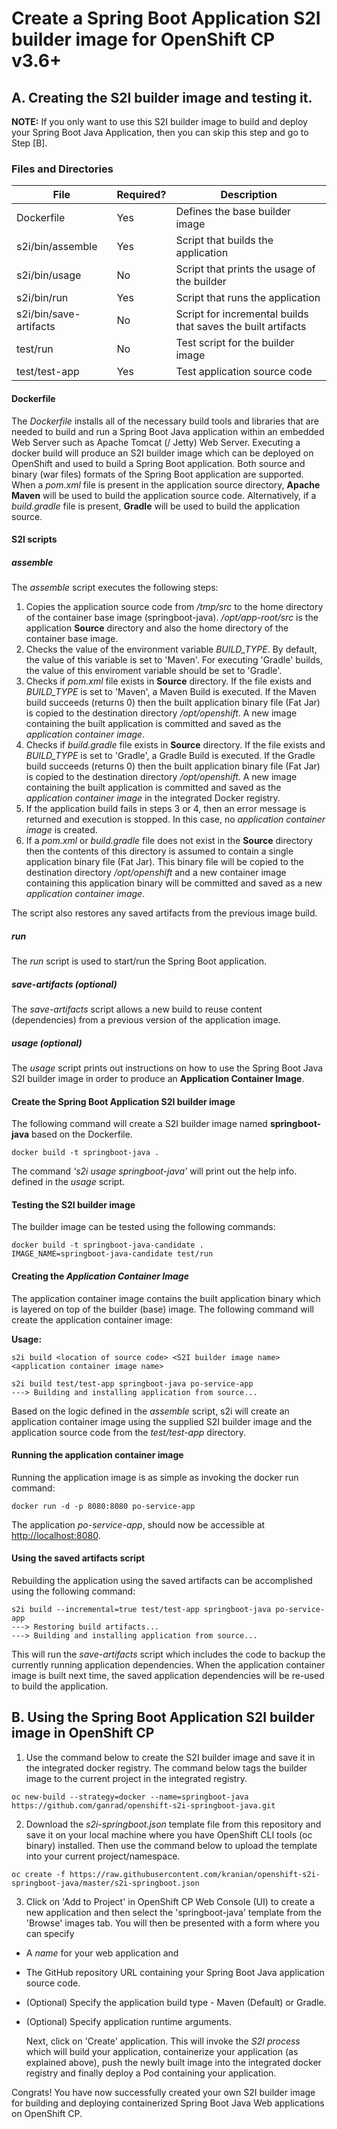 # Create a Spring Boot Application S2I builder image for OpenShift CP v3.6+

## A. Creating the S2I builder image and testing it.

**NOTE:**
If you only want to use this S2I builder image to build and deploy your Spring Boot Java Application, then you can skip this step and go to Step [B].

### Files and Directories  
| File                   | Required? | Description                                                  |
|------------------------|-----------|--------------------------------------------------------------|
| Dockerfile             | Yes       | Defines the base builder image                               |
| s2i/bin/assemble       | Yes       | Script that builds the application                           |
| s2i/bin/usage          | No        | Script that prints the usage of the builder                  |
| s2i/bin/run            | Yes       | Script that runs the application                             |
| s2i/bin/save-artifacts | No        | Script for incremental builds that saves the built artifacts |
| test/run               | No        | Test script for the builder image                            |
| test/test-app          | Yes       | Test application source code                                 |

#### Dockerfile
The *Dockerfile* installs all of the necessary build tools and libraries that are needed to build and run a Spring Boot Java application within an embedded Web Server such as Apache Tomcat (/ Jetty) Web Server.  Executing a docker build will produce an S2I builder image which can be deployed on OpenShift and used to build a Spring Boot application.  Both source and binary (war files) formats of the Spring Boot application are supported.  When a *pom.xml* file is present in the application source directory, **Apache Maven** will be used to build the application source code.  Alternatively, if a *build.gradle* file is present, **Gradle** will be used to build the application source.

#### S2I scripts

##### assemble
The *assemble* script executes the following steps:
1. Copies the application source code from */tmp/src* to the home directory of the container base image (springboot-java).  */opt/app-root/src* is the application **Source** directory and also the home directory of the container base image.
2. Checks the value of the environment variable *BUILD_TYPE*.  By default, the value of this variable is set to 'Maven'.  For executing 'Gradle' builds, the value of this enviroment variable should be set to 'Gradle'.
3. Checks if *pom.xml* file exists in **Source** directory. If the file exists and *BUILD_TYPE* is set to 'Maven', a Maven Build is executed.  If the Maven build succeeds (returns 0) then the built application binary file (Fat Jar) is copied to the destination directory */opt/openshift*. A new image containing the built application is committed and saved as the *application container image*.
4. Checks if *build.gradle* file exists in **Source** directory. If the file exists and *BUILD_TYPE* is set to 'Gradle', a Gradle Build is executed.  If the Gradle build succeeds (returns 0) then the built application binary file (Fat Jar) is copied to the destination directory */opt/openshift*. A new image containing the built application is committed and saved as the *application container image* in the integrated Docker registry.
5. If the application build fails in steps 3 or 4, then an error message is returned and execution is stopped. In this case, no *application container image* is created.
6. If a *pom.xml* or *build.gradle* file does not exist in the **Source** directory then the contents of this directory is assumed to contain a single application binary file (Fat Jar).  This binary file will be copied to the destination directory */opt/openshift* and a new container image containing this application binary will be committed and saved as a new *application container image*.

The script also restores any saved artifacts from the previous image build.

##### run
The *run* script is used to start/run the Spring Boot application.

##### save-artifacts (optional)
The *save-artifacts* script allows a new build to reuse content (dependencies) from a previous version of the application image.

##### usage (optional) 
The *usage* script prints out instructions on how to use the Spring Boot Java S2I builder image in order to produce an **Application Container Image**.

#### Create the Spring Boot Application S2I builder image
The following command will create a S2I builder image named **springboot-java** based on the Dockerfile.
```
docker build -t springboot-java .
```

The command *'s2i usage springboot-java'* will print out the help info. defined in the *usage* script.

#### Testing the S2I builder image
The builder image can be tested using the following commands:
```
docker build -t springboot-java-candidate .
IMAGE_NAME=springboot-java-candidate test/run
```

#### Creating the *Application Container Image*
The application container image contains the built application binary which is layered on top of the builder (base) image.  The following command will create the application container image:

**Usage:**
```
s2i build <location of source code> <S2I builder image name> <application container image name>
```

```
s2i build test/test-app springboot-java po-service-app
---> Building and installing application from source...
```
Based on the logic defined in the *assemble* script, s2i will create an application container image using the supplied S2I builder image and the application source code from the *test/test-app* directory. 

#### Running the application container image
Running the application image is as simple as invoking the docker run command:
```
docker run -d -p 8080:8080 po-service-app
```
The application *po-service-app*, should now be accessible at  [http://localhost:8080](http://localhost:8080).

#### Using the saved artifacts script
Rebuilding the application using the saved artifacts can be accomplished using the following command:
```
s2i build --incremental=true test/test-app springboot-java po-service-app
---> Restoring build artifacts...
---> Building and installing application from source...
```
This will run the *save-artifacts* script which includes the code to backup the currently running application dependencies. When the application container image is built next time, the saved application dependencies will be re-used to build the application.

## B. Using the Spring Boot Application S2I builder image in OpenShift CP

1.  Use the command below to create the S2I builder image and save it in the integrated docker registry.  The command below tags the builder image to the current project in the integrated registry.

```
oc new-build --strategy=docker --name=springboot-java https://github.com/ganrad/openshift-s2i-springboot-java.git
```

2.  Download the *s2i-springboot.json* template file from this repository and save it on your local machine where you have OpenShift CLI tools (oc binary) installed. Then use the command below to upload the template into your current project/namespace.

```
oc create -f https://raw.githubusercontent.com/kranian/openshift-s2i-springboot-java/master/s2i-springboot.json
```

3.  Click on 'Add to Project' in OpenShift CP Web Console (UI) to create a new application and then select the 'springboot-java' template from the 'Browse' images tab.  You will then be presented with a form where you can specify 
* A *name* for your web application and 
* The GitHub repository URL containing your Spring Boot Java application source code.
* (Optional) Specify the application build type - Maven (Default) or Gradle.
* (Optional) Specify application runtime arguments.

    Next, click on 'Create' application.  This will invoke the *S2I process* which will build your application, containerize your application (as explained above), push the newly built image into the integrated docker registry and finally deploy a Pod containing your application.

Congrats!  You have now successfully created your own S2I builder image for building and deploying containerized Spring Boot Java Web applications on OpenShift CP.
